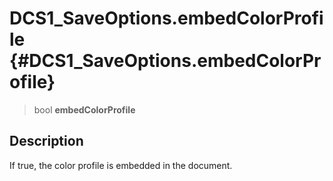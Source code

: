 DCS1\_SaveOptions.embedColorProfile {#DCS1_SaveOptions.embedColorProfile}
===================================

> bool **embedColorProfile**

Description
-----------

If true, the color profile is embedded in the document.
